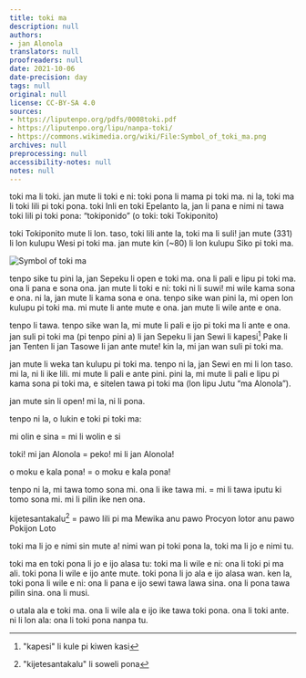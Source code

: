 ```yaml
---
title: toki ma
description: null
authors:
- jan Alonola
translators: null
proofreaders: null
date: 2021-10-06
date-precision: day
tags: null
original: null
license: CC-BY-SA 4.0
sources:
- https://liputenpo.org/pdfs/0008toki.pdf
- https://liputenpo.org/lipu/nanpa-toki/
- https://commons.wikimedia.org/wiki/File:Symbol_of_toki_ma.png
archives: null
preprocessing: null
accessibility-notes: null
notes: null
---
```


toki ma li toki. jan mute li toki e ni: toki pona li mama pi toki ma. ni la, toki ma li toki lili pi toki pona. toki Inli en toki Epelanto la, jan li pana e nimi ni tawa toki lili pi toki pona: “tokiponido” (o toki: toki Tokiponito)

toki Tokiponito mute li lon. taso, toki lili ante la, toki ma li suli! jan mute (331) li lon kulupu Wesi pi toki ma. jan mute kin (~80) li lon kulupu Siko pi toki ma.

![Symbol of toki ma](https://upload.wikimedia.org/wikipedia/commons/8/8a/Symbol_of_toki_ma.png)

tenpo sike tu pini la, jan Sepeku li open e toki ma. ona li pali e lipu pi toki ma. ona li pana e sona ona. jan mute li toki e ni: toki ni li suwi! mi wile kama sona e ona. ni la, jan mute li kama sona e ona. tenpo sike wan pini la, mi open lon kulupu pi toki ma. mi mute li ante mute e ona. jan mute li wile ante e ona.

tenpo li tawa. tenpo sike wan la, mi mute li pali e ijo pi toki ma li ante e ona. jan suli pi toki ma (pi tenpo pini a) li jan Sepeku li jan Sewi li kapesi[^1] Pake li jan Tenten li jan Tasowe li jan ante mute! kin la, mi jan wan suli pi toki ma.

jan mute li weka tan kulupu pi toki ma. tenpo ni la, jan Sewi en mi li lon taso. mi la, ni li ike lili. mi mute li pali e ante pini. pini la, mi mute li pali e lipu pi kama sona pi toki ma, e sitelen tawa pi toki ma (lon lipu Jutu “ma Alonola”).

jan mute sin li open! mi la, ni li pona.

tenpo ni la, o lukin e toki pi toki ma:

mi olin e sina = mi li wolin e si

toki! mi jan Alonola = peko! mi li jan Alonola!

o moku e kala pona! = o moku e kala pona!

tenpo ni la, mi tawa tomo sona mi. ona li ike tawa mi. = mi li tawa iputu ki tomo sona mi. mi li pilin ike nen ona.

kijetesantakalu[^2] = pawo lili pi ma Mewika anu pawo Procyon lotor anu pawo Pokijon Loto

toki ma li jo e nimi sin mute a! nimi wan pi toki pona la, toki ma li jo e nimi tu.

toki ma en toki pona li jo e ijo alasa tu: toki ma li wile e ni: ona li toki pi ma ali. toki pona li wile e ijo ante mute. toki pona li jo ala e ijo alasa wan. ken la, toki pona li wile e ni: ona li pana e ijo sewi tawa lawa sina. ona li pona tawa pilin sina. ona li musi.

o utala ala e toki ma. ona li wile ala e ijo ike tawa toki pona. ona li toki ante. ni li lon ala: ona li toki pona nanpa tu.

[^1]: "kapesi" li kule pi kiwen kasi

[^2]: "kijetesantakalu" li soweli pona